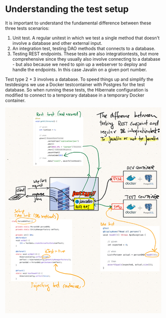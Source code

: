 # Understanding the test setup

It is important to understand the fundamental difference between these three tests scenarios:

1. Unit test. A regular unitest in which we test a single method that doesn't involve a database and other external input.
2. An integration test, testing DAO methods that connects to a database.
3. Testing REST endpoints. These tests are also integrationtests, but more comprehensive since they usually also involve connecting
to a database - but also because we need to spin up a webserver to deploy and handle the endpoints. In this case Javalin on a given port number.

Test type 2 + 3 involves a database. To speed things up and simplify the testdesigns we use a Docker testcontainer with Postgres
for the test database. So when running these tests, the Hibernate configuration is modified to connect to a temporary database in a temporary Docker container.

![The test setup](./images/javalin_rest_test_map.png)